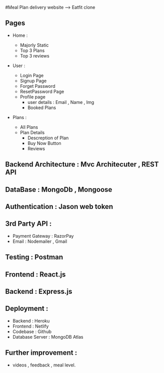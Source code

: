 #Meal Plan delivery website --> Eatfit clone

## Pages
* Home :
     * Majorly Static
     * Top 3 Plans 
     * Top 3 reviews

* User :
     * Login Page
     * Signup Page
     * Forget Password
     * ResetPassword Page
     * Profile page
          * user details : Email , Name , Img
          * Booked Plans

* Plans : 
     * All Plans
     * Plan Details 
       * Descreption of Plan
       * Buy Now Button
       * Reviews

## Backend Architecture : Mvc Architecuter , REST API
## DataBase : MongoDb , Mongoose
## Authentication : Jason web token
      
## 3rd Party API : 
 * Payment Gateway : RazorPay
 * Email : Nodemailer , Gmail

 ## Testing  : Postman
 ## Frontend : React.js
 ## Backend  : Express.js
 ## Deployment : 
 * Backend  : Heroku
 * Frontend : Netlify
 * Codebase : Github
 * Database Server : MongoDB Atlas     
## Further improvement : 
  * videos , feedback , meal level. 
